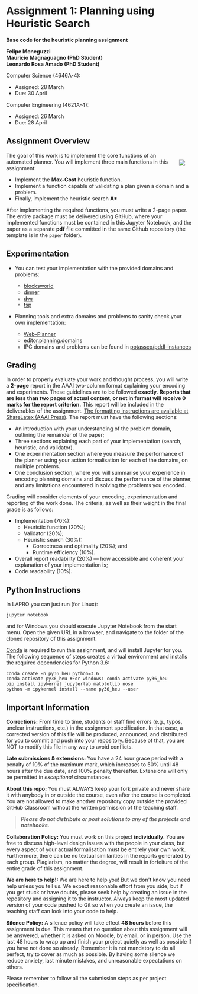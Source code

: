 # Assignment 1: Planning using Heuristic Search
**Base code for the heuristic planning assignment**

**Felipe Meneguzzi**  
**Mauricio Magnaguagno (PhD Student)**  
**Leonardo Rosa Amado (PhD Student)**

Computer Science (4646A-4):
- Assigned: 28 March
- Due: 30 April

Computer Engineering (4621A-4):
- Assigned: 26 March
- Due: 28 April

## Assignment Overview

<img align="right" style="margin:20px" src="planning-assignment.png"/>

The goal of this work is to implement the core functions of an automated planner. You will implement three main functions in this assignment:
- Implement the **Max-Cost** heuristic function.
- Implement a function capable of validating a plan given a domain and a problem.
- Finally, implement the heuristic search **A\***

After implementing the required functions, you must write a 2-page paper. The entire package must be delivered using GitHub, where your implemented functions must be contained in this Jupyter Notebook, and the paper as a separate **pdf** file committed in the same Github repository (the template is in the ```paper``` folder).

## Experimentation

- You can test your implementation with the provided domains and problems:
  - [blocksworld](examples/blocksworld)
  - [dinner](examples/dinner)
  - [dwr](examples/dwr)
  - [tsp](examples/tsp)

- Planning tools and extra domains and problems to sanity check your own implementation:
  - [Web-Planner](https://web-planner.herokuapp.com/)
  - [editor.planning.domains](http://editor.planning.domains/)
  - IPC domains and problems can be found in [potassco/pddl-instances](https://github.com/potassco/pddl-instances)


## Grading

In order to properly evaluate your work and thought process, you will write a **2-page** report in the AAAI two-column format explaining your encoding and experiments. 
These guidelines are to be followed **exactly**. 
**Reports that are less than two pages of actual content, or not in format will receive 0 marks for the report criterion.** 
This report will be included in the deliverables of the assignment. 
[The formatting instructions are available at ShareLatex (AAAI Press)](https://www.sharelatex.com/templates/journals/aaai-press). 
The report must have the following sections:

- An introduction with your understanding of the problem domain, outlining the remainder of the paper;
- Three sections explaining each part of your implementation (search, heuristic, and validator).
- One experimentation section where you measure the performance of the planner using your action formalisation for each of the domains, on multiple problems.
- One conclusion section, where you will summarise your experience in encoding planning domains and discuss the performance of the planner, and any limitations encountered in solving the problems you encoded.

Grading will consider elements of your encoding, experimentation and reporting of the work done. 
The criteria, as well as their weight in the final grade is as follows:

- Implementation (70%):
  - Heuristic function (20%);
  - Validator (20%);
  - Heuristic search (30%):
      - Correctness and optimality (20%); and
      - Runtime efficiency (10%).
- Overall report readability (20%) — how accessible and coherent your explanation of your implementation is;
- Code readability (10%).

## Python Instructions
In LAPRO you can just run (for Linux):
```shell
jupyter notebook
```
and for Windows you should execute Jupyter Notebook from the start menu. Open the given URL in a browser, and navigate to the folder of the cloned repository of this assignment.

[Conda](https://conda.io/docs/user-guide/install/index.html) is required to run this assignment, and will install Jupyter for you.
The following sequence of steps creates a virtual environment and installs the required dependencies for Python 3.6:
```shell
conda create -n py36_heu python=3.6
conda activate py36_heu #For windows: conda activate py36_heu
pip install ipykernel jupyterlab matplotlib nose
python -m ipykernel install --name py36_heu --user
```

## Important Information

**Corrections:** From time to time, students or staff find errors (e.g., typos, unclear instructions, etc.) in the assignment specification. In that case, a corrected version of this file will be produced, announced, and distributed for you to commit and push into your repository. Because of that, you are NOT to modify this file in any way to avoid conflicts.

**Late submissions & extensions:** You have a 24 hour grace period with a penalty of 10% of the maximum mark, which increases to 50% until 48 hours after the due date, and 100% penalty thereafter. Extensions will only be permitted in _exceptional_ circumstances. 

**About this repo:** You must ALWAYS keep your fork private and never share it with anybody in or outside the course, even after the course is completed. You are not allowed to make another repository copy outside the provided GitHub Classroom without the written permission of the teaching staff.

> **_Please do not distribute or post solutions to any of the projects and notebooks._**

**Collaboration Policy:** You must work on this project **individually**. 
You are free to discuss high-level design issues with the people in your class, but every aspect of your actual formalisation must be entirely your own work.
Furthermore, there can be no textual similarities in the reports generated by each group. 
Plagiarism, no matter the degree, will result in forfeiture of the entire grade of this assignment.

**We are here to help!:** We are here to help you! But we don't know you need help unless you tell us. We expect reasonable effort from you side, but if you get stuck or have doubts, please seek help by creating an issue in the repository and assigning it to the instructor. Always keep the most updated version of your code pushed to Git so when you create an issue, the teaching staff can look into your code to help. 

**Silence Policy:** A silence policy will take effect **48 hours** before this assignment is due. This means that no question about this assignment will be answered, whether it is asked on Moodle, by email, or in person. Use the last 48 hours to wrap up and finish your project quietly as well as possible if you have not done so already. Remember it is not mandatory to do all perfect, try to cover as much as possible. By having some silence we reduce anxiety, last minute mistakes, and unreasonable expectations on others. 

Please remember to follow all the submission steps as per project specification.